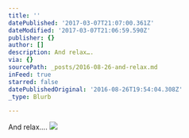 ```yaml
---
title: ''
datePublished: '2017-03-07T21:07:00.361Z'
dateModified: '2017-03-07T21:06:59.590Z'
publisher: {}
author: []
description: And relax….
via: {}
sourcePath: _posts/2016-08-26-and-relax.md
inFeed: true
starred: false
datePublishedOriginal: '2016-08-26T19:54:04.308Z'
_type: Blurb

---
```

And relax....
![](https://the-grid-user-content.s3-us-west-2.amazonaws.com/89d7a4f7-ad24-4684-8bdc-25b3d46cfd9f.png)